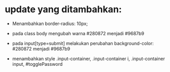 # update yang ditambahkan:
* Menambahkan border-radius: 10px;
* pada class body mengubah warna #280872 menjadi #9687b9
* pada input[type=submit] melakukan perubahan background-color: #280872 menjadi #9687b9

* menambahkan style .input-container, .input-container i, .input-container input, #togglePassword
